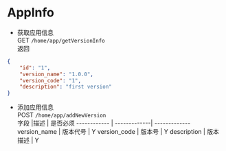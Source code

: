 AppInfo
===

* 获取应用信息    
GET `/home/app/getVersionInfo`  
返回  
```json
{
    "id": "1",
    "version_name": "1.0.0",
    "version_code": "1",
    "description": "first version"
}
```


* 添加应用信息     
POST `/home/app/addNewVersion`     
字段	|描述 |  是否必须 
------------ | -------------| -------------
version_name | 版本代号  	| Y
version_code | 版本号  	    | Y
description  | 版本描述  	| Y